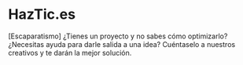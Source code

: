 HazTic.es
=========

[Escaparatismo] ¿Tienes un proyecto y no sabes cómo optimizarlo? ¿Necesitas ayuda para darle salida   a una idea?  Cuéntaselo a nuestros creativos y te darán la mejor solución.

